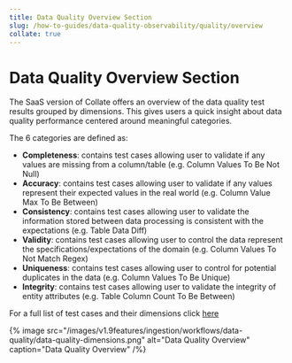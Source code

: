 ```yaml
---
title: Data Quality Overview Section
slug: /how-to-guides/data-quality-observability/quality/overview
collate: true
---
```


# Data Quality Overview Section
The SaaS version of Collate offers an overview of the data quality test results grouped by dimensions. This gives users a quick insight about data quality performance centered around meaningful categories.

The 6 categories are defined as:
- **Completeness**: contains test cases allowing user to validate if any values are missing from a column/table (e.g. Column Values To Be Not Null)
- **Accuracy**: contains test cases allowing user to validate if any values represent their expected values in the real world (e.g. Column Value Max To Be Between)
- **Consistency**: contains test cases allowing user to validate the information stored between data processing is consistent with the expectations (e.g. Table Data Diff)
- **Validity**: contains test cases allowing user to control the data represent the specifications/expectations of the domain (e.g. Column Values To Not Match Regex)
- **Uniqueness**: contains test cases allowing user to control for potential duplicates in the data (e.g. Column Values To Be Unique)
- **Integrity**: contains test cases allowing user to validate the integrity of entity attributes (e.g. Table Column Count To Be Between)

For a full list of test cases and their dimensions click [here](/how-to-guides/data-quality-observability/quality/tests-yaml)

{% image
src="/images/v1.9features/ingestion/workflows/data-quality/data-quality-dimensions.png"
alt="Data Quality Overview"
caption="Data Quality Overview"
/%}